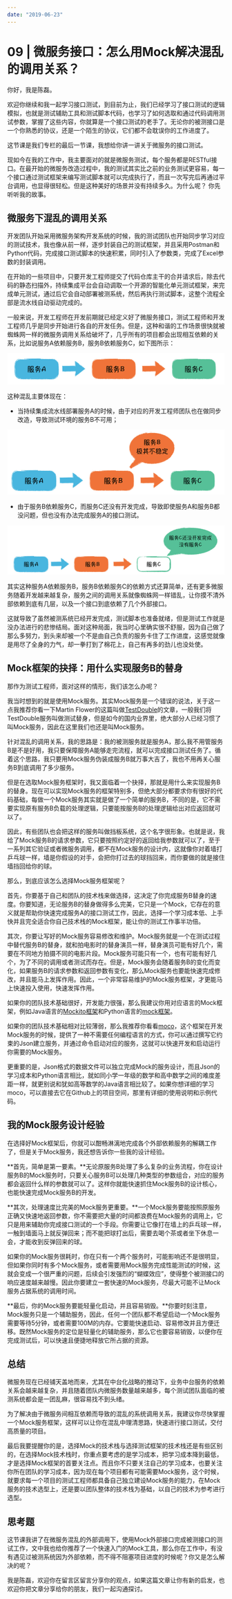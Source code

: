 ```yaml
---
date: "2019-06-23"
---  
```

      
# 09 | 微服务接口：怎么用Mock解决混乱的调用关系？
你好，我是陈磊。

欢迎你继续和我一起学习接口测试，到目前为止，我们已经学习了接口测试的逻辑模拟，也就是测试辅助工具和测试脚本代码，也学习了如何选取和通过代码调用测试参数，掌握了这些内容，你就算是一个接口测试的老手了。无论你的被测接口是一个你熟悉的协议，还是一个陌生的协议，它们都不会耽误你的工作进度了。

这节课是我们专栏的最后一节课，我想给你讲一讲关于微服务的接口测试。

现如今在我的工作中，我主要面对的就是微服务测试，每个服务都是RESTful接口。在最开始的微服务改造过程中，我的测试其实比之前的业务测试更容易，每一个接口通过测试框架来编写测试脚本就可以完成执行了，而且一次写完后再通过平台调用，也显得很轻松。但是这种美好的场景并没有持续多久。为什么呢？ 你先听听我的故事。

## 微服务下混乱的调用关系

开发团队开始采用微服务架构开发系统的时候，我的测试团队也开始同步学习对应的测试技术，我也像从前一样，逐步封装自己的测试框架，并且采用Postman和Python代码，完成接口测试脚本的快速积累，同时引入了参数类，完成了Excel参数的封装调用。

在开始的一些项目中，只要开发工程师提交了代码仓库主干的合并请求后，除去代码的静态扫描外，持续集成平台会自动调取一个开源的智能化单元测试框架，来完成单元测试，通过后它会自动部署被测系统，然后再执行测试脚本，这整个流程全部是流水线自动驱动完成的。

<!-- [[[read_end]]] -->

一般来说，开发工程师在开发前期就已经定义好了微服务接口，测试工程师和开发工程师几乎是同步开始进行各自的开发任务。但是，这种和谐的工作场景很快就被蜘蛛网一样的微服务调用关系给破坏了，几乎所有的项目都会出现相互依赖的关系，比如说服务A依赖服务B，服务B依赖服务C，如下图所示：

![](./httpsstatic001geekbangorgresourceimageaabdaabd0247cbd7c358443ded723d7114bd.jpg)

这种混乱主要体现在：

* 当持续集成流水线部署服务A的时候，由于对应的开发工程师团队也在做同步改造，导致测试环境的服务B不可用；

![](./httpsstatic001geekbangorgresourceimage9c289c1e3f58863468fe261553c2dfbe5628.jpg)

* 由于服务B依赖服务C，而服务C还没有开发完成，导致即使服务A和服务B都没问题，但也没有办法完成服务A的接口测试。

![](./httpsstatic001geekbangorgresourceimagefb90fbcb82104f467b3968fe05ec3d9c6090.jpg)

其实这种服务A依赖服务B，服务B依赖服务C的依赖方式还算简单，还有更多微服务随着开发越来越复杂，服务之间的调用关系就像蜘蛛网一样错乱，让你摸不清外部依赖到底有几层，以及一个接口到底依赖了几个外部接口。

这就导致了虽然被测系统已经开发完成，测试脚本也准备就绪，但是测试工作就是没办法进行的悲惨结局。面对这种局面，我当时心里确实很不舒服，因为自己做了那么多努力，到头来却被一个不是由自己负责的服务卡住了工作进度，这感觉就像是用尽了全身的力气，却一拳打到了棉花上，自己有再多的劲儿也没处使。

## Mock框架的抉择：用什么实现服务B的替身

那作为测试工程师，面对这样的情形，我们该怎么办呢？

我当时想到的就是使用Mock服务。其实Mock服务是一个错误的说法，关于这一点我推荐你看一下Martin Flower的这篇叫做[TestDouble](https://martinfowler.com/bliki/TestDouble.html)的文章，一般我们将TestDouble服务叫做测试替身，但是如今的国内业界里，绝大部分人已经习惯了叫Mock服务，因此在这里我们也还是叫Mock服务。

针对混乱的调用关系，我的思路是：我的被测服务就是服务A，那么我不用管服务B是不是好用，我只要保障服务A能够走完流程，就可以完成接口测试任务了。循着这个思路，我只要用Mock服务伪装成服务B就万事大吉了，我也不用再关心服务B到底调用了多少服务。

但是在选取Mock服务框架时，我又面临着一个抉择，那就是用什么来实现服务B的替身。现在可以实现Mock服务的框架特别多，但绝大部分都要求你有很好的代码基础，每做一个Mock服务其实就是做了一个简单的服务B，不同的是，它不需要实现原有服务B负载的处理逻辑，只要能按服务B的处理逻辑给出对应返回就可以了。

因此，有些团队也会把这样的服务叫做挡板系统，这个名字很形象。也就是说，我给了Mock服务B的请求参数，它只要按照约定好的返回给我参数就可以了，至于一系列其它验证或者微服务调用，都不在Mock服务的设计内，这就像你对着墙打乒乓球一样，墙是你假设的对手，会把你打过去的球挡回来，而你要做的就是接住墙挡回给你的球。

那么，到底应该怎么选择Mock服务框架呢？

首先，你要基于自己和团队的技术栈来做选择，这决定了你完成服务B替身的速度。你要知道，无论服务B的替身做得多么完美，它只是一个Mock，它存在的意义就是帮助你快速完成服务A的接口测试工作，因此，选择一个学习成本低、上手快并且完全适合你自己技术栈的Mock框架，能让你的测试工作事半功倍。

其次，你要让写好的Mock服务容易修改和维护。Mock服务就是一个在测试过程中替代服务B的替身，就和拍电影时的替身演员一样，替身演员可能有好几个，需要在不同地方拍摄不同的电影片段。Mock服务可能只有一个，也有可能有好几个，为了不同的调用或者测试而存在。但是，Mock服务会随着服务B的变化而变化，如果服务B的请求参数和返回参数有变化，那么Mock服务也要能快速完成修改，并且能马上发挥作用。因此，一个非常容易维护的Mock服务框架，才更能马上快速投入使用，快速发挥作用。

如果你的团队技术基础很好，开发能力很强，那么我建议你用对应语言的Mock框架，例如Java语言的[Mockito框架](https://github.com/mockito/mockito)和Python语言的[mock框架](https://pypi.org/project/mock/)。

如果你的团队技术基础相对比较薄弱，那么我推荐你看看[moco](https://github.com/dreamhead/moco)，这个框架在开发Mock服务的时候，提供了一种不需要任何编程语言的方式，你可以通过撰写它约束的Json建立服务，并通过命令启动对应的服务，这就可以快速开发和启动运行你需要的Mock服务。

更重要的是，Json格式的数据文件可以独立完成Mock的服务设计，而且Json的学习成本和Python语言相比，就如同小学一年级的数学和高中数学之间的难度差距一样，就更别说和犹如高等数学的Java语言相比较了。如果你想详细的学习moco，可以直接去它在Github上的项目空间，那里有详细的使用说明和示例代码。

## 我的Mock服务设计经验

在选择好Mock框架后，你就可以酣畅淋漓地完成各个外部依赖服务的解耦工作了，但是关于Mock服务，我还想告诉你一些我的设计经验。

**首先，简单是第一要素。**无论原服务B处理了多么复杂的业务流程，你在设计服务B的Mock服务时，只要关心服务B可以处理几种类型的参数组合，对应的服务都会返回什么样的参数就可以了。这样你就能快速抓住Mock服务B的设计核心，也能快速完成Mock服务B的开发。

**其次，处理速度比完美的Mock服务更重要。**一个Mock服务要能按照原服务正确又快速地返回参数，你不需要把大量的时间都浪费在Mock服务的调用上，它只是用来辅助你完成接口测试的一个手段。你需要让它像打在墙上的乒乓球一样，一触到墙面马上就反弹回来；而不能把球打出后，需要去喝个茶或者坐下休息一会，才能收到反弹回来的球。

如果你的Mock服务很耗时，你在只有一个两个服务时，可能影响还不是很明显，但如果你同时有多个Mock服务，或者需要用Mock服务完成性能测试的时候，这就会变成一个很严重的问题，后续会引发强烈的“蝴蝶效应”，使得整个被测接口的响应速度越来越慢。因此你要建立一套快速的Mock服务，尽最大可能不让Mock服务占据系统的调用时间。

**最后，你的Mock服务要能轻量化启动，并且容易销毁。**你要时刻注意，Mock服务只是一个辅助服务，因此，任何一个团队都不希望启动一个Mock服务需要等待5分钟，或者需要100M的内存。它要能快速启动、容易修改并且方便迁移。既然Mock服务的定位是轻量化的辅助服务，那么它也要容易销毁，以便你在完成测试后，可以快速且便捷地释放它所占据的资源。

## 总结

微服务现在已经铺天盖地而来，尤其在中台化战略的推动下，业务中台服务的依赖关系会越来越复杂，并且随着团队内微服务数量越来越多，每个测试团队面临的被测系统都会是一团乱麻，很容易找不到头绪。

为了解决由于微服务间相互依赖而导致的混乱的系统调用关系，我建议你尽快掌握一个Mock服务框架，这样可以让你在混乱中理清思路，快速进行接口测试，交付高质量的项目。

最后我要提醒你的是，选择Mock的技术栈与选择测试框架的技术栈还是有些区别的，在选择Mock技术栈时，你重点要考虑的是学习成本，把学习成本降到最低，才是选择Mock框架的首要关注点。而且你不只要关注自己的学习成本，也要关注你所在团队的学习成本，因为现在每个项目都有可能需要Mock服务，这个时候，就要求每一个项目的测试工程师都具备自己独立建设Mock服务的能力，在Mock服务的技术选型上，还是要以团队整体的技术栈为基础，以自己的技术为参考进行选型。

## 思考题

这节课我讲了在微服务混乱的外部调用下，使用Mock外部接口完成被测接口的测试工作，文中我也给你推荐了一个快速入门的Mock工具，那么你在工作中，有没有遇见过被测系统因为外部依赖，而不得不阻塞项目进度的时候呢？你又是怎么解决的呢？

我是陈磊，欢迎你在留言区留言分享你的观点，如果这篇文章让你有新的启发，也欢迎你把文章分享给你的朋友，我们一起沟通探讨。